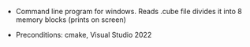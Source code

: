 - Command line program for windows. Reads .cube file divides it into 8 memory blocks (prints on screen)

- Preconditions: cmake, Visual Studio 2022
